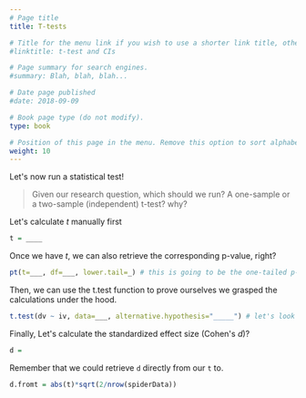 ```yaml
---
# Page title
title: T-tests

# Title for the menu link if you wish to use a shorter link title, otherwise remove this option.
#linktitle: t-test and CIs

# Page summary for search engines.
#summary: Blah, blah, blah...

# Date page published
#date: 2018-09-09

# Book page type (do not modify).
type: book

# Position of this page in the menu. Remove this option to sort alphabetically.
weight: 10
---
```


Let's now run a statistical test! 

> Given our research question, which should we run? A one-sample or a two-sample (independent) t-test? why?

Let's calculate *t* manually first

```r
t = ____
```

Once we have *t*, we can also retrieve the corresponding p-value, right?

```r
pt(t=___, df=___, lower.tail=_) # this is going to be the one-tailed p-value, how to I get the two-tailed p-value?
```

Then, we can use the t.test function to prove ourselves we grasped the calculations under the hood.

```r
t.test(dv ~ iv, data=___, alternative.hypothesis="_____") # let's look at the help and see how the function works!
```

Finally, Let's calculate the standardized effect size (Cohen's *d*)?

```r
d = 
```

Remember that we could retrieve `d` directly from our `t` to.

```r
d.fromt = abs(t)*sqrt(2/nrow(spiderData))
```

